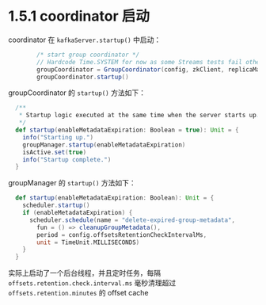 # 1.5.1 coordinator 启动

coordinator 在 `kafkaServer.startup()` 中启动：

``` scala
        /* start group coordinator */
        // Hardcode Time.SYSTEM for now as some Streams tests fail otherwise, it would be good to fix the underlying issue
        groupCoordinator = GroupCoordinator(config, zkClient, replicaManager, Time.SYSTEM, metrics)
        groupCoordinator.startup()
```

groupCoordinator 的 `startup()` 方法如下：

``` scala
  /**
   * Startup logic executed at the same time when the server starts up.
   */
  def startup(enableMetadataExpiration: Boolean = true): Unit = {
    info("Starting up.")
    groupManager.startup(enableMetadataExpiration)
    isActive.set(true)
    info("Startup complete.")
  }
```

groupManager 的 `startup()` 方法如下：

``` scala
  def startup(enableMetadataExpiration: Boolean): Unit = {
    scheduler.startup()
    if (enableMetadataExpiration) {
      scheduler.schedule(name = "delete-expired-group-metadata",
        fun = () => cleanupGroupMetadata(),
        period = config.offsetsRetentionCheckIntervalMs,
        unit = TimeUnit.MILLISECONDS)
    }
  }
```

实际上启动了一个后台线程，并且定时任务，每隔 `offsets.retention.check.interval.ms` 毫秒清理超过 `offsets.retention.minutes` 的 offset cache
